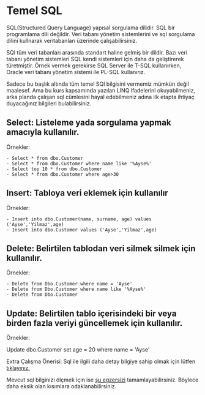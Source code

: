 # Temel SQL

SQL(Structured Query Language) yapısal sorgulama dilidir. SQL bir programlama dili değildir. Veri tabanı yönetim sistemlerini ve sql sorgulama dilini kullnarak veritabanları üzerinde çalışabilirsiniz.

SQl tüm veri tabanları arasında standart haline gelmiş bir dildir. Bazı veri tabanı yönetim sistemleri SQL kendi sistemleri için daha da geliştirerek türetmiştir. Örnek vermek gerekirse SQL Server ile T-SQL kullanırken, Oracle veri tabanı yönetim sistemi ile PL-SQL kullanırız.

Sadece bu başlık altında tüm temel SQl bilgisini vermemiz mümkün değil maalesef. Ama bu kurs kapsamında yazılan LINQ ifadelerini okuyabilmeniz, arka planda çalışan sql cümlesini hayal edebilmeniz adına ilk etapta ihtiyaç duyacağınız bilgileri bulabilirsiniz.

## Select: Listeleme yada sorgulama yapmak amacıyla kullanılır.

Örnekler:

    - Select * from dbo.Customer
    - Select * from dbo.Customer where name like '%Ayse%'
    - Select top 10 * from dbo.Customer
    - Select * from dbo.Customer where age>30

## Insert: Tabloya veri eklemek için kullanılır

Örnekler:

    - Insert into dbo.Customer(name, surname, age) values ('Ayse','Yilmaz',age)
    - Insert into dbo.Customer values ('Ayse','Yilmaz',age)

## Delete: Belirtilen tablodan veri silmek silmek için kullanılır.

Örnekler:

    - Delete from Dbo.Customer where name = 'Ayse'
    - Delete from Dbo.Customer where name like '%Ayse%'
    - Delete from Dbo.Customer


## Update: Belirtilen tablo içerisindeki bir veya birden fazla veriyi güncellemek için kullanılır.
Örnekler:

Update dbo.Customer set age = 20 where name = 'Ayse'

Extra Çalışma Önerisi: Sql ile ilgili daha detay bilgiye sahip olmak için lütfen [tıklayınız.](https://www.w3schools.com/sql/default.asp)

Mevcut sql bilginizi ölçmek için ise [şu egzersizi](https://www.w3schools.com/sql/exercise.asp?filename=exercise_select3) tamamlayabilirsiniz. Böylece daha eksik olan kısımlara odaklanabilirsiniz.
